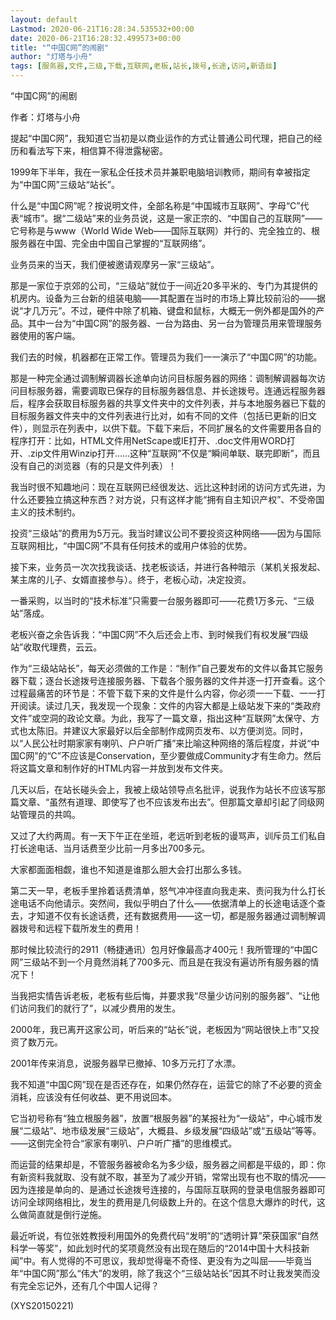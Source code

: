 ```yaml
---
layout: default
Lastmod: 2020-06-21T16:28:34.535532+00:00
date: 2020-06-21T16:28:32.499573+00:00
title: "“中国C网”的闹剧"
author: "灯塔与小舟"
tags: [服务器,文件,三级,下载,互联网,老板,站长,拨号,长途,访问,新语丝]
---
```


“中国C网”的闹剧

作者：灯塔与小舟

提起“中国C网”，我知道它当初是以商业运作的方式让普通公司代理，把自己的经历和看法写下来，相信算不得泄露秘密。

1999年下半年，我在一家私企任技术员并兼职电脑培训教师，期间有幸被指定为“中国C网”三级站“站长”。

什么是“中国C网”呢？按说明文件，全部名称是“中国城市互联网”、字母“C”代表“城市”。据“二级站”来的业务员说，这是一家正宗的、“中国自己的互联网”——它号称是与www（World Wide Web——国际互联网）并行的、完全独立的、根服务器在中国、完全由中国自己掌握的“互联网络”。

业务员来的当天，我们便被邀请观摩另一家“三级站”。

那是一家位于京郊的公司，“三级站”就位于一间近20多平米的、专门为其提供的机房内。设备为三台新的组装电脑——其配置在当时的市场上算比较前沿的——据说“才几万元”。不过，硬件中除了机箱、键盘和鼠标，大概无一例外都是国外的产品。其中一台为“中国C网”的服务器、一台为路由、另一台为管理员用来管理服务器使用的客户端。

我们去的时候，机器都在正常工作。管理员为我们一一演示了“中国C网”的功能。

那是一种完全通过调制解调器长途单向访问目标服务器的网络：调制解调器每次访问目标服务器，需要调取已保存的目标服务器信息、并长途拨号。连通远程服务器后，程序会获取目标服务器的共享文件夹中的文件列表，并与本地服务器已下载的目标服务器文件夹中的文件列表进行比对，如有不同的文件（包括已更新的旧文件），则显示在列表中，以供下载。下载下来后，不同扩展名的文件需要用各自的程序打开：比如，HTML文件用NetScape或IE打开、.doc文件用WORD打开、.zip文件用Winzip打开……这种“互联网”不仅是“瞬间单联、联完即断”，而且没有自己的浏览器（有的只是文件列表）！

我当时很不知趣地问：现在互联网已经很发达、远比这种封闭的访问方式先进，为什么还要独立搞这种东西？对方说，只有这样才能“拥有自主知识产权”、不受帝国主义的技术制约。

投资“三级站”的费用为5万元。我当时建议公司不要投资这种网络——因为与国际互联网相比，“中国C网”不具有任何技术的或用户体验的优势。

接下来，业务员一次次找我谈话、找老板谈话，并进行各种暗示（某机关报发起、某主席的儿子、女婿直接参与）。终于，老板心动，决定投资。

一番采购，以当时的“技术标准”只需要一台服务器即可——花费1万多元、“三级站”落成。

老板兴奋之余告诉我：“中国C网”不久后还会上市、到时候我们有权发展“四级站”收取代理费，云云。

作为“三级站站长”，每天必须做的工作是：“制作”自己要发布的文件以备其它服务器下载；逐台长途拨号连接服务器、下载各个服务器的文件并逐一打开查看。这个过程最痛苦的环节是：不管下载下来的文件是什么内容，你必须一一下载、一一打开阅读。读过几天，我发现一个现象：文件的内容大都是上级站发下来的“类政府文件”或空洞的政论文章。为此，我写了一篇文章，指出这种“互联网”太保守、方式也太陈旧。并建议大家最好以后全部制作成网页发布、以方便浏览。同时，以“人民公社时期家家有喇叭、户户听广播”来比喻这种网络的落后程度，并说“中国C网”的“C”不应该是Conservation，至少要做成Community才有生命力。然后将这篇文章和制作好的HTML内容一并放到发布文件夹。

几天以后，在站长碰头会上，我被上级站领导点名批评，说我作为站长不应该写那篇文章、“虽然有道理、即使写了也不应该发布出去”。但那篇文章却引起了同级网站管理员的共鸣。

又过了大约两周。有一天下午正在坐班，老远听到老板的谩骂声，训斥员工们私自打长途电话、当月话费至少比前一月多出700多元。

大家都面面相觑，谁也不知道是谁那么胆大会打出那么多钱。

第二天一早，老板手里拎着话费清单，怒气冲冲径直向我走来、责问我为什么打长途电话不向他请示。突然间，我似乎明白了什么——依据清单上的长途电话逐个查去，才知道不仅有长途话费，还有数据费用——这一切，都是服务器通过调制解调器拨号和远程下载所发生的费用！

那时候比较流行的2911（畅捷通讯）包月好像最高才400元！我所管理的“中国C网”三级站不到一个月竟然消耗了700多元、而且是在我没有遍访所有服务器的情况下！

当我把实情告诉老板，老板有些后悔，并要求我“尽量少访问别的服务器”、“让他们访问我们的就行了”，以减少费用的发生。

2000年，我已离开这家公司，听后来的“站长”说，老板因为“网站很快上市”又投资了数万元。

2001年传来消息，说服务器早已撤掉、10多万元打了水漂。

我不知道“中国C网”现在是否还存在，如果仍然存在，运营它的除了不必要的资金消耗，应该没有任何收益、更不用说回本。

它当初号称有“独立根服务器”，放置“根服务器”的某报社为“一级站”，中心城市发展“二级站”、地市级发展“三级站”，大概县、乡级发展“四级站”或“五级站”等等。——这倒完全符合“家家有喇叭、户户听广播”的思维模式。

而运营的结果却是，不管服务器被命名为多少级，服务器之间都是平级的，即：你有新资料我就取、没有就不取，甚至为了减少开销，常常出现有也不取的情况——因为连接是单向的、是通过长途拨号连接的，与国际互联网的登录电信服务器即可访问全球网络相比，发生的费用是几何级数上升的。在这个信息大爆炸的时代，这么做简直就是倒行逆施。

最近听说，有位张姓教授利用国外的免费代码“发明”的“透明计算”荣获国家“自然科学一等奖”，如此划时代的奖项竟然没有出现在随后的“2014中国十大科技新闻”中。有人觉得的不可思议，我却觉得毫不奇怪、更没有为之叫屈——毕竟当年“中国C网”那么“伟大”的发明，除了我这个“三级站站长”因其不时让我发笑而没有完全忘记外，还有几个中国人记得？

(XYS20150221)

